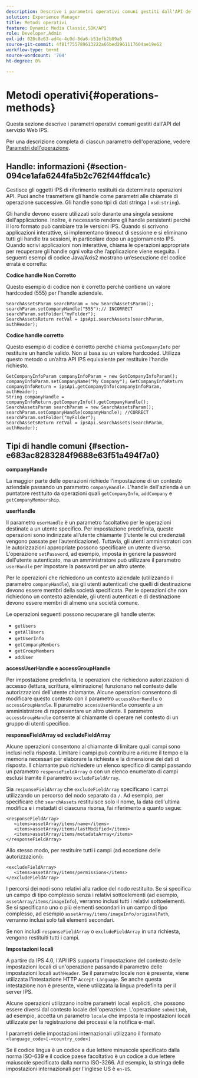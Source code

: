 ```yaml
---
description: Descrive i parametri operativi comuni gestiti dall'API del servizio Web IPS.
solution: Experience Manager
title: Metodi operativi
feature: Dynamic Media Classic,SDK/API
role: Developer,Admin
exl-id: 020c8e63-ad4e-4c0d-8da6-b51efb2b89a5
source-git-commit: 4f81f755789613222a66bed2961117604ae19e62
workflow-type: tm+mt
source-wordcount: '704'
ht-degree: 0%

---
```


# Metodi operativi{#operations-methods}

Questa sezione descrive i parametri operativi comuni gestiti dall&#39;API del servizio Web IPS.

Per una descrizione completa di ciascun parametro dell&#39;operazione, vedere [Parametri dell&#39;operazione](/help/aem-ips-api/operations/c-operations-intro/c-methods/c-methods.md).

## Handle: informazioni {#section-094ce1afa6244fa5b2c762f44ffdca1c}

Gestisce gli oggetti IPS di riferimento restituiti da determinate operazioni API. Puoi anche trasmettere gli handle come parametri alle chiamate di operazione successive. Gli handle sono tipi di dati stringa ( `xsd:string`).

Gli handle devono essere utilizzati solo durante una singola sessione dell&#39;applicazione. Inoltre, è necessario rendere gli handle persistenti perché il loro formato può cambiare tra le versioni IPS. Quando si scrivono applicazioni interattive, si implementano timeout di sessione e si eliminano tutti gli handle tra sessioni, in particolare dopo un aggiornamento IPS. Quando scrivi applicazioni non interattive, chiama le operazioni appropriate per recuperare gli handle ogni volta che l’applicazione viene eseguita. I seguenti esempi di codice Java/Axis2 mostrano un’esecuzione del codice errata e corretta:

**Codice handle Non Corretto**

Questo esempio di codice non è corretto perché contiene un valore hardcoded (555) per l’handle aziendale.

```
SearchAssetsParam searchParam = new SearchAssetsParam(); searchParam.setCompanyHandle("555");// INCORRECT 
searchParam.setFolder("myFolder"); 
SearchAssetsReturn retVal = ipsApi.searchAssets(searchParam, authHeader);
```

**Codice handle corretto**

Questo esempio di codice è corretto perché chiama `getCompanyInfo` per restituire un handle valido. Non si basa su un valore hardcoded. Utilizza questo metodo o un’altra API IPS equivalente per restituire l’handle richiesto.

```
GetCompanyInfoParam companyInfoParam = new GetCompanyInfoParam(); 
companyInfoParam.setCompanyName("My Company"); GetCompanyInfoReturn companyInfoReturn = ipsApi.getCompanyInfo(companyInfoParam, authHeader); 
String companyHandle = companyInfoReturn.getCompanyInfo().getCompanyHandle(); 
SearchAssetsParam searchParam = new SearchAssetsParam(); searchParam.setCompanyHandle(companyHandle); //CORRECT 
searchParam.setFolder("myFolder"); 
SearchAssetsReturn retVal = ipsApi.searchAssets(searchParam, authHeader);
```

## Tipi di handle comuni {#section-e683ac8283284f9688e63f51a494f7a0}

**companyHandle**

La maggior parte delle operazioni richiede l&#39;impostazione di un contesto aziendale passando un parametro `companyHandle`. L&#39;handle dell&#39;azienda è un puntatore restituito da operazioni quali `getCompanyInfo`, `addCompany` e `getCompanyMembership`.

**userHandle**

Il parametro `userHandle` è un parametro facoltativo per le operazioni destinate a un utente specifico. Per impostazione predefinita, queste operazioni sono indirizzate all’utente chiamante (l’utente le cui credenziali vengono passate per l’autenticazione). Tuttavia, gli utenti amministratori con le autorizzazioni appropriate possono specificare un utente diverso. L&#39;operazione `setPassword`, ad esempio, imposta in genere la password dell&#39;utente autenticato, ma un amministratore può utilizzare il parametro `userHandle` per impostare la password per un altro utente.

Per le operazioni che richiedono un contesto aziendale (utilizzando il parametro `companyHandle`), sia gli utenti autenticati che quelli di destinazione devono essere membri della società specificata. Per le operazioni che non richiedono un contesto aziendale, gli utenti autenticati e di destinazione devono essere membri di almeno una società comune.

Le operazioni seguenti possono recuperare gli handle utente:

* `getUsers`
* `getAllUsers`
* `getUserInfo`
* `getCompanyMembers`
* `getGroupMembers`
* `addUser`

**accessUserHandle e accessGroupHandle**

Per impostazione predefinita, le operazioni che richiedono autorizzazioni di accesso (lettura, scrittura, eliminazione) funzionano nel contesto delle autorizzazioni dell&#39;utente chiamante. Alcune operazioni consentono di modificare questo contesto con il parametro `accessUserHandle` o `accessGroupHandle`. Il parametro `accessUserHandle` consente a un amministratore di rappresentare un altro utente. Il parametro `accessGroupHandle` consente al chiamante di operare nel contesto di un gruppo di utenti specifico.

**responseFieldArray ed excludeFieldArray**

Alcune operazioni consentono al chiamante di limitare quali campi sono inclusi nella risposta. Limitare i campi può contribuire a ridurre il tempo e la memoria necessari per elaborare la richiesta e la dimensione dei dati di risposta. Il chiamante può richiedere un elenco specifico di campi passando un parametro `responseFieldArray` o con un elenco enumerato di campi esclusi tramite il parametro `excludeFieldArray`.

Sia `responseFieldArray` che `excludeFieldArray` specificano i campi utilizzando un percorso del nodo separato da `/`. Ad esempio, per specificare che `searchAssets` restituisce solo il nome, la data dell&#39;ultima modifica e i metadati di ciascuna risorsa, fai riferimento a quanto segue:

```
<responseFieldArray> 
   <items>assetArray/items/name</items> 
   <items>assetArray/items/lastModified</items> 
   <items>assetArray/items/metadataArray</items> 
</responseFieldArray>
```

Allo stesso modo, per restituire tutti i campi (ad eccezione delle autorizzazioni):

```
<excludeFieldArray> 
   <items>assetArray/items/permissions</items> 
</excludeFieldArray>
```

I percorsi dei nodi sono relativi alla radice del nodo restituito. Se si specifica un campo di tipo complesso senza i relativi sottoelementi (ad esempio, `assetArray/items/imageInfo`), verranno inclusi tutti i relativi sottoelementi. Se si specificano uno o più elementi secondari in un campo di tipo complesso, ad esempio `assetArray/items/imageInfo/originalPath`, verranno inclusi solo tali elementi secondari.

Se non includi `responseFieldArray` o `excludeFieldArray` in una richiesta, vengono restituiti tutti i campi.

**Impostazioni locali**

A partire da IPS 4.0, l&#39;API IPS supporta l&#39;impostazione del contesto delle impostazioni locali di un&#39;operazione passando il parametro delle impostazioni locali `authHeader`. Se il parametro locale non è presente, viene utilizzata l&#39;intestazione HTTP `Accept-Language`. Se anche questa intestazione non è presente, viene utilizzata la lingua predefinita per il server IPS.

Alcune operazioni utilizzano inoltre parametri locali espliciti, che possono essere diversi dal contesto locale dell&#39;operazione. L&#39;operazione `submitJob`, ad esempio, accetta un parametro `locale` che imposta le impostazioni locali utilizzate per la registrazione dei processi e la notifica e-mail.

I parametri delle impostazioni internazionali utilizzano il formato `<language_code>[-<country_code>]`

Se il codice lingua è un codice a due lettere minuscole specificato dalla norma ISO-639 e il codice paese facoltativo è un codice a due lettere maiuscole specificato dalla norma ISO-3266. Ad esempio, la stringa delle impostazioni internazionali per l&#39;inglese US è `en-US`.
